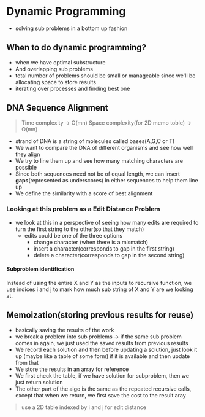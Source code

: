 # Dynamic Programming

- solving sub problems in a bottom up fashion

## When to do dynamic programming?

- when we have optimal substructure
- And overlapping sub problems
- total number of problems should be small or manageable since we'll be allocating space to store results
- iterating over processes and finding best one



## DNA Sequence Alignment

> Time complexity -> O(mn)
> Space complexity(for 2D memo toble) -> O(mn)

- strand of DNA is a string of molecules called bases(A,G,C or T)
- We want to compare the DNA of different organisms and see how well they align
- We try to line them up and see how many matching characters are possible
- Since both sequences need not be of equal length, we can insert **gaps**(represented as underscores) in either sequences to help them line up
- We define the similarity with a score of best alignment 

### Looking at this problem as a Edit Distance Problem

- we look at this in a perspective of seeing how many edits are required to turn the first string to the other(so that they match)
  - edits could be one of the three options
    - change character (when there is a mismatch)
    - insert a character(corresponds to gap in the first string)
    - delete a character(corresponds to gap in the second string)

#### Subproblem identification

Instead of using the entire X and Y as the inputs to recursive function, we use indices i and j to mark how much sub string of X and Y are we looking at. 



## Memoization(storing previous results for reuse)

- basically saving the results of the work
- we break a problem into sub problems → if the same sub problem comes in again, we just used the saved results from previous results
- We record each solution and then before updating a solution, just look it up (maybe like a table of some form) if it is available and then update from that
- We store the results in an array for reference
- We first check the table, if we have solution for subproblem, then we just return solution
- The other part of the algo is the same as the repeated recursive calls, except that when we return, we first save the cost to the result aray

> use a 2D table indexed by i and j for edit distance